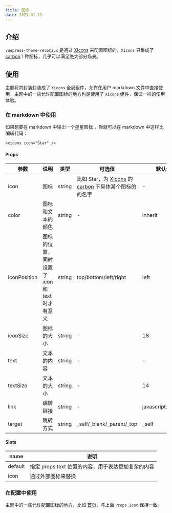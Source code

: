 ```yaml
---
title: 图标
date: 2023-01-23
---
```


## 介绍

`vuepress-theme-reco@2.x` 是通过 [Xicons](https://www.xicons.org/#/zh-CN) 来配置图标的，`Xicons` 只集成了 [carbon](https://carbondesignsystem.com/guidelines/icons/library) 1 种图标，几乎可以满足绝大部分场景。

## 使用

主题将其封装封装成了 `Xicons` 全局组件，允许在用户 markdown 文件中直接使用，主题中的一些允许配置图标的地方也是使用了 `Xicons` 组件，保证一样的使用体验。

### 在 markdown 中使用

如果想要在 markdown 中输出一个星星图标 <xicons icon="Star" />，你就可以在 markdown 中这样比编辑代码：

```vue
<xicons icon="Star" />
```

#### Props

|参数|说明|类型|可选值|默认值|
|-|-|-|-|-|
|icon|图标|string|比如 Star，为 [Xicons](https://www.xicons.org/#/zh-CN) 的 [carbon](https://carbondesignsystem.com/guidelines/icons/library) 下具体某个图标的的名字|-|
|color|图标和文本的颜色|string|-|inherit|
|iconPosition|图标的位置，同时设置了 icon 和 text 时才有意义|string|top/bottom/left/right|left|
|iconSize|图标的大小|string|-|18|
|text|文本的内容|string|-|-|
|textSize|文本的大小|string|-|14|
|link|跳转链接|string|-|javascript:void(0)|
|target|跳转方式|string|_self/_blank/_parent/_top|_self|

#### Slots

|name|说明|
|-|-|
|default|指定 props.text 位置的内容，用于表达更加复杂的内容|
|icon|通过外部图标来替换|

### 在配置中使用

主题中的一些允许配置图标的地方，比如 [首页](/docs/theme/home)，与上面 `Props.icon` 保持一致。
